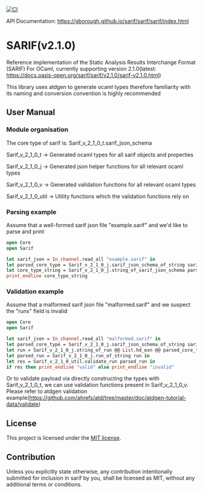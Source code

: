 [![CI](https://github.com/gborough/sarif/actions/workflows/ci.yml/badge.svg)](https://github.com/gborough/sarif/actions/workflows/ci.yml)

API Documentation: https://gborough.github.io/sarif/sarif/sarif/index.html

# SARIF(v2.1.0)

Reference implementation of the Static Analysis Results Interchange Format (SARIF) For OCaml, currently supporting version 2.1.0(latest: https://docs.oasis-open.org/sarif/sarif/v2.1.0/sarif-v2.1.0.html)


This library uses atdgen to generate ocaml types therefore familiarity with its naming and conversion convention is highly recommended

## User Manual

### Module organisation

The core type of sarif is: Sarif_v_2_1_0_t.sarif_json_schema

Sarif_v_2_1_0_t -> Generated ocaml types for all sarif objects and properties

Sarif_v_2_1_0_j -> Generated json helper functions for all relevant ocaml types

Sarif_v_2_1_0_v -> Generated validation functions for all relevant ocaml types

Sarif_v_2_1_0_util -> Utility functions which the validation functions rely on

### Parsing example

Assume that a well-formed sarif json file "example.sarif" and we'd like to parse and print

```ocaml
open Core
open Sarif

let sarif_json = In_channel.read_all "example.sarif" in
let parsed_core_type = Sarif_v_2_1_0_j.sarif_json_schema_of_string sarif_json in
let core_type_string = Sarif_v_2_1_0_j.string_of_sarif_json_schema parsed_core_type in
print_endline core_type_string
```

### Validation example

Assume that a malformed sarif json file "malformed.sarif" and we suspect the "runs" field is invalid

```ocaml
open Core
open Sarif

let sarif_json = In_channel.read_all "malformed.sarif" in
let parsed_core_type = Sarif_v_2_1_0_j.sarif_json_schema_of_string sarif_json in
let run = Sarif_v_2_1_0_j.string_of_run @@ List.hd_exn @@ parsed_core_type.runs in
let parsed_run = Sarif_v_2_1_0_j.run_of_string run in
let res = Sarif_v_2_1_0_util.validate_run parsed_run in
if res then print_endline "valid" else print_endline "invalid"
```

Or to validate payload via directly constructing the types with Sarif_v_2_1_0_t, we can use validation functions present in Sarif_v_2_1_0_v. Please refer to atdgen validation example(https://github.com/ahrefs/atd/tree/master/doc/atdgen-tutorial-data/validate)

## License

This project is licensed under the [MIT license].

[MIT license]: https://github.com/gborough/sarif/blob/main/LICENSE

## Contribution

Unless you explicitly state otherwise, any contribution intentionally submitted
for inclusion in sarif by you, shall be licensed as MIT, without any additional
terms or conditions.